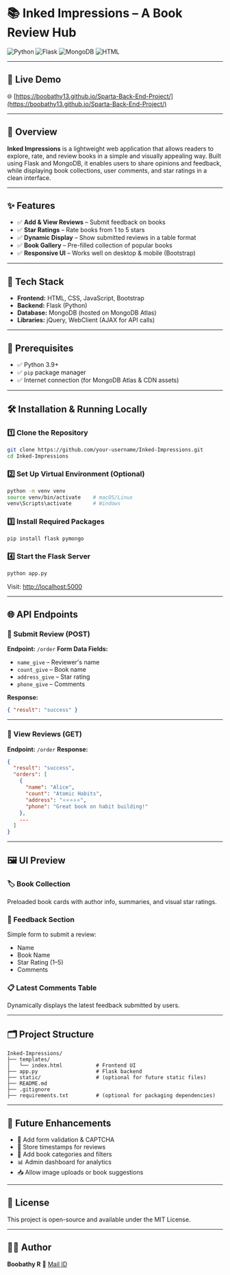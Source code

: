 # 📚 Inked Impressions – A Book Review Hub

![Python](https://img.shields.io/badge/Python-3.9+-blue)
![Flask](https://img.shields.io/badge/Flask-2.x-green)
![MongoDB](https://img.shields.io/badge/MongoDB-Atlas-brightgreen)
![HTML](https://img.shields.io/badge/HTML-Bootstrap-orange)

---

## 🚀 Live Demo

🌐 [https://boobathy13.github.io/Sparta-Back-End-Project/](https://boobathy13.github.io/Sparta-Back-End-Project/)

---

## 📌 Overview

**Inked Impressions** is a lightweight web application that allows readers to explore, rate, and review books in a simple and visually appealing way. Built using Flask and MongoDB, it enables users to share opinions and feedback, while displaying book collections, user comments, and star ratings in a clean interface.

---

## ✨ Features

* ✅ **Add & View Reviews** – Submit feedback on books
* ✅ **Star Ratings** – Rate books from 1 to 5 stars
* ✅ **Dynamic Display** – Show submitted reviews in a table format
* ✅ **Book Gallery** – Pre-filled collection of popular books
* ✅ **Responsive UI** – Works well on desktop & mobile (Bootstrap)

---

## 🧰 Tech Stack

* **Frontend:** HTML, CSS, JavaScript, Bootstrap
* **Backend:** Flask (Python)
* **Database:** MongoDB (hosted on MongoDB Atlas)
* **Libraries:** jQuery, WebClient (AJAX for API calls)

---

## 🔧 Prerequisites

* ✅ Python 3.9+
* ✅ `pip` package manager
* ✅ Internet connection (for MongoDB Atlas & CDN assets)

---

## 🛠️ Installation & Running Locally

### 1️⃣ Clone the Repository

```bash
git clone https://github.com/your-username/Inked-Impressions.git
cd Inked-Impressions
```

### 2️⃣ Set Up Virtual Environment (Optional)

```bash
python -m venv venv
source venv/bin/activate    # macOS/Linux
venv\Scripts\activate       # Windows
```

### 3️⃣ Install Required Packages

```bash
pip install flask pymongo
```

### 4️⃣ Start the Flask Server

```bash
python app.py
```

Visit: [http://localhost:5000](http://localhost:5000)

---

## 🌐 API Endpoints

### 🔸 Submit Review (POST)

**Endpoint:** `/order`
**Form Data Fields:**

* `name_give` – Reviewer's name
* `count_give` – Book name
* `address_give` – Star rating
* `phone_give` – Comments

**Response:**

```json
{ "result": "success" }
```

---

### 🔸 View Reviews (GET)

**Endpoint:** `/order`
**Response:**

```json
{
  "result": "success",
  "orders": [
    {
      "name": "Alice",
      "count": "Atomic Habits",
      "address": "⭐⭐⭐⭐⭐",
      "phone": "Great book on habit building!"
    },
    ...
  ]
}
```

---

## 🖼️ UI Preview

### 🏷️ Book Collection

Preloaded book cards with author info, summaries, and visual star ratings.

### 📝 Feedback Section

Simple form to submit a review:

* Name
* Book Name
* Star Rating (1–5)
* Comments

### 📋 Latest Comments Table

Dynamically displays the latest feedback submitted by users.

---

## 🗂️ Project Structure

```
Inked-Impressions/
├── templates/
│   └── index.html           # Frontend UI
├── app.py                   # Flask backend
├── static/                  # (optional for future static files)
├── README.md
├── .gitignore
├── requirements.txt         # (optional for packaging dependencies)
```

---

## 🚀 Future Enhancements

* 🔐 Add form validation & CAPTCHA
* 🧾 Store timestamps for reviews
* 🌈 Add book categories and filters
* 📊 Admin dashboard for analytics
* 📥 Allow image uploads or book suggestions

---

## 📝 License

This project is open-source and available under the MIT License.

---

## 👨‍💻 Author

**Boobathy R**
📧 [Mail ID](mailto:hungrylearner2002@gmail.com)



